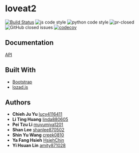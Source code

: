 # loveat2
[![Build Status](https://travis-ci.com/creek0810/loveat2.svg?branch=master)](https://travis-ci.com/creek0810/loveat2)
![js code style](https://img.shields.io/badge/js%20code%20style-airbnb-brightgreen)
![python code style](https://img.shields.io/badge/python%20code%20style-flake8%20-brightgreen)
![pr-closed](https://img.shields.io/github/issues-pr-closed/creek0810/loveat2?style=flat)
![GitHub closed issues](https://img.shields.io/github/issues-closed/creek0810/loveat2)
[![codecov](https://codecov.io/gh/creek0810/loveat2/branch/master/graph/badge.svg)](https://codecov.io/gh/creek0810/loveat2)

## Documentation
[API](https://app.swaggerhub.com/apis-docs/creek0810/loveat2/1.0.0#/)

## Built With
- [Bootstrap](https://getbootstrap.com/)
- [lozad.js](https://apoorv.pro/lozad.js/)

## Authors

- **Chieh Ju Yu** [lucy4116411](https://github.com/lucy4116411)
- **Li Ting Huang** [linda880605](https://github.com/linda880605)
- **Pei Tzu Li** [muyumiya1201](https://github.com/muyumiya1201)
- **Shan Lee** [shanlee870502](https://github.com/shanlee870502)
- **Shin Yu Wang** [creek0810](https://github.com/creek0810)
- **Ya Fang Hsieh** [HsiehChin](https://github.com/HsiehChin)
- **Yi Hsuan Lin** [amity871028](https://github.com/amity871028)


